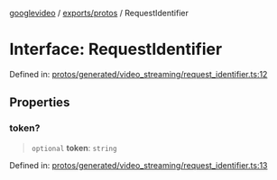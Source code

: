 [googlevideo](../../../README.md) / [exports/protos](../README.md) / RequestIdentifier

# Interface: RequestIdentifier

Defined in: [protos/generated/video\_streaming/request\_identifier.ts:12](https://github.com/LuanRT/googlevideo/blob/cc730b4dbadc5ae882d6aa28d716e442943577fa/protos/generated/video_streaming/request_identifier.ts#L12)

## Properties

### token?

> `optional` **token**: `string`

Defined in: [protos/generated/video\_streaming/request\_identifier.ts:13](https://github.com/LuanRT/googlevideo/blob/cc730b4dbadc5ae882d6aa28d716e442943577fa/protos/generated/video_streaming/request_identifier.ts#L13)
